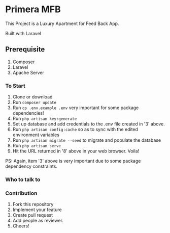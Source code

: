 # Primera MFB

This Project is a Luxury Apartment for Feed Back App.

Built with Laravel

## Prerequisite

1. Composer
2. Laravel
3. Apache Server

### To Start

1. Clone or download
2. Run `composer update`
3. Run `cp .env.example .env` very important for some package dependencies!
4. Run `php artisan key:generate`
5. Set up database and add credentials to the .env file created in '3' above.
6. Run `php artisan config:cache` so as to sync with the edited environment variables
7. Run `php artisan migrate --seed` to migrate and populate the database
8. Run `php artisan serve`
9. Hit the URL returned in '8' above in your web browser. Voila!

PS: Again, item '3' above is very important due to some package dependency constraints.

### Who to talk to

<!-- Taiwo Adesina [email](mailto:tolajide74@gmail.com) 08138139333 <br> -->

### Contribution

1. Fork this repository
2. Implement your feature
3. Create pull request
4. Add people as reviewer.
5. Cheers!
